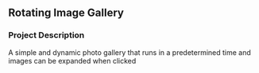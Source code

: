 ## Rotating Image Gallery
 

### Project Description

A simple and dynamic photo gallery that runs in a predetermined time and images can be expanded when clicked
